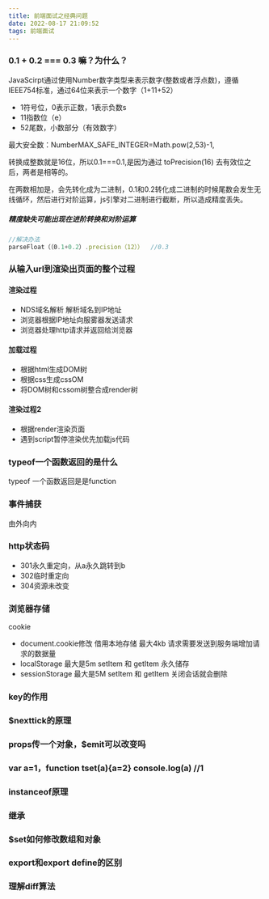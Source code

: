 ```yaml
---
title: 前端面试之经典问题
date: 2022-08-17 21:09:52
tags: 前端面试
---
```



### 0.1 + 0.2 === 0.3 嘛？为什么？

JavaScirpt通过使用Number数字类型来表示数字(整数或者浮点数)，遵循IEEE754标准，通过64位来表示一个数字（1+11+52）

* 1符号位，0表示正数，1表示负数s
* 11指数位（e）
* 52尾数，小数部分（有效数字）

最大安全数：NumberMAX_SAFE_INTEGER=Math.pow(2,53)-1,

转换成整数就是16位，所以0.1===0.1,是因为通过 toPrecision(16) 去有效位之后，两者是相等的。

在两数相加是，会先转化成为二进制，0.1和0.2转化成二进制的时候尾数会发生无线循环，然后进行对阶运算，js引擎对二进制进行截断，所以造成精度丢失。

##### 精度缺失可能出现在进阶转换和对阶运算

```js
//解决办法
parseFloat（（0.1+0.2）.precision（12））  //0.3

```
### 从输入url到渲染出页面的整个过程

#### 渲染过程
* NDS域名解析 解析域名到IP地址
* 浏览器根据IP地址向服雾器发送请求
* 浏览器处理http请求并返回给浏览器

#### 加载过程
* 根据html生成DOM树
* 根据css生成cssOM
* 将DOM树和cssom树整合成render树

#### 渲染过程2
* 根据render渲染页面
* 遇到script暂停渲染优先加载js代码

### typeof一个函数返回的是什么

typeof 一个函数返回是是function

### 事件捕获

由外向内

### http状态码

* 301永久重定向，从a永久跳转到b
* 302临时重定向
* 304资源未改变

### 浏览器存储
cookie 
* document.cookie修改 借用本地存储 最大4kb   请求需要发送到服务端增加请求的数据量
* localStorage 最大是5m  setItem 和 getItem  永久储存
* sessionStorage  最大是5M setItem 和 getItem 关闭会话就会删除

### key的作用

### $nexttick的原理

### props传一个对象，$emit可以改变吗

### var a=1，function tset(a){a=2} console.log(a) //1

### instanceof原理

### 继承

### $set如何修改数组和对象

### export和export define的区别

### 理解diff算法  

